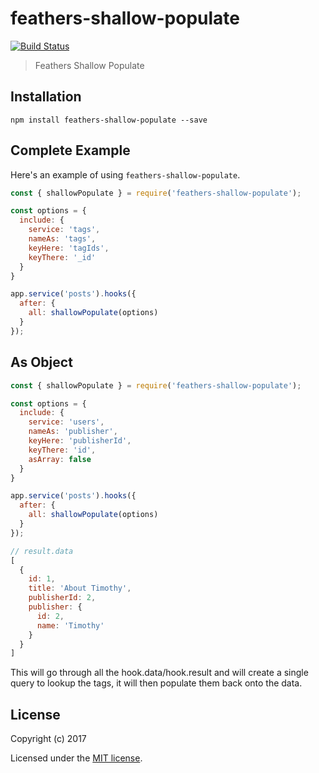 # feathers-shallow-populate

[![Build Status](https://travis-ci.org/Mattchewone/feathers-shallow-populate.png?branch=master)](https://travis-ci.org/Mattchewone/feathers-shallow-populate)
<!-- [![Dependency Status](https://img.shields.io/david/feathers-plus/feathers-mocha-utils.svg?style=flat-square)](https://david-dm.org/feathers-plus/feathers-mocha-utils)
[![Download Status](https://img.shields.io/npm/dm/feathers-mocha-utils.svg?style=flat-square)](https://www.npmjs.com/package/feathers-mocha-utils) -->

> Feathers Shallow Populate

## Installation

```
npm install feathers-shallow-populate --save
```

## Complete Example

Here's an example of using `feathers-shallow-populate`.

```js
const { shallowPopulate } = require('feathers-shallow-populate');

const options = {
  include: {
    service: 'tags',
    nameAs: 'tags',
    keyHere: 'tagIds',
    keyThere: '_id'
  }
}

app.service('posts').hooks({
  after: {
    all: shallowPopulate(options)
  }
});
```

## As Object
```js
const { shallowPopulate } = require('feathers-shallow-populate');

const options = {
  include: {
    service: 'users',
    nameAs: 'publisher',
    keyHere: 'publisherId',
    keyThere: 'id',
    asArray: false
  }
}

app.service('posts').hooks({
  after: {
    all: shallowPopulate(options)
  }
});

// result.data
[
  {
    id: 1,
    title: 'About Timothy',
    publisherId: 2,
    publisher: {
      id: 2,
      name: 'Timothy'
    }
  }
]
```

This will go through all the hook.data/hook.result and will create a single query to lookup the tags, it will then populate them back onto the data.

## License

Copyright (c) 2017

Licensed under the [MIT license](LICENSE).
